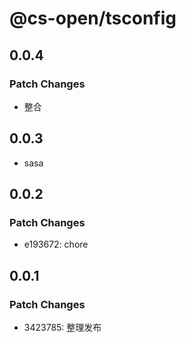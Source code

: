 # @cs-open/tsconfig

## 0.0.4

### Patch Changes

- 整合

## 0.0.3

- sasa

## 0.0.2

### Patch Changes

- e193672: chore

## 0.0.1

### Patch Changes

- 3423785: 整理发布
